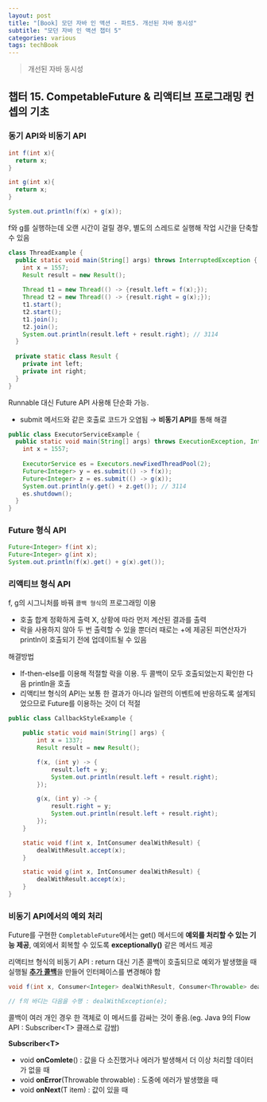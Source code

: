 ```yaml
---
layout: post
title: "[Book] 모던 자바 인 액션 - 파트5. 개선된 자바 동시성"
subtitle: "모던 자바 인 액션 챕터 5"
categories: various
tags: techBook
---
```

> 개선된 자바 동시성

## 챕터 15. CompetableFuture & 리액티브 프로그래밍 컨셉의 기초

### 동기 API와 비동기 API

```java
int f(int x){
  return x;
}

int g(int x){
  return x;
}

System.out.println(f(x) + g(x));
```



f와 g를 실행하는데 오랜 시간이 걸릴 경우, 별도의 스레드로 실행해 작업 시간을 단축할 수 있음

```java
class ThreadExample {
  public static void main(String[] args) throws InterruptedException {
    int x = 1557;
    Result result = new Result();
    
    Thread t1 = new Thread(() -> {result.left = f(x);});
    Thread t2 = new Thread(() -> {result.right = g(x);});
    t1.start();
    t2.start();
    t1.join();
    t2.join();
    System.out.println(result.left + result.right); // 3114
  }
  
  private static class Result {
    private int left;
    private int right;
  }
}
```



Runnable 대신 Future API 사용해 단순화 가능.

- submit 메서드와 같은 호출로 코드가 오염됨 → **비동기 API**를 통해 해결

```java
public class ExecutorServiceExample {
  public static void main(String[] args) throws ExecutionException, InterruptedException {
    int x = 1557;
    
    ExecutorService es = Executors.newFixedThreadPool(2);
    Future<Integer> y = es.submit(() -> f(x));
    Future<Integer> z = es.submit(() -> g(x));
    System.out.println(y.get() + z.get()); // 3114
    es.shutdown();
  }
}
```



### Future 형식 API

```java
Future<Integer> f(int x);
Future<Integer> g(int x);
System.out.println(f(x).get() + g(x).get());
```



### 리액티브 형식 API

f, g의 시그니처를 바꿔 `콜백 형식`의 프로그래밍 이용

- 호출 합계 정확하게 출력 X, 상황에 따라 먼저 계산된 결과를 출력
- 락을 사용하지 않아 두 번 출력할 수 있을 뿐더러 때로는 +에 제공된 피연산자가 println이 호출되기 전에 업데이트될 수 있음

해결방법

- If-then-else를 이용해 적절할 락을 이용. 두 콜백이 모두 호출되었는지 확인한 다음 println을 호출
- 리액티브 형식의 API는 보통 한 결과가 아니라 일련의 이벤트에 반응하도록 설계되었으므로 Future를 이용하는 것이 더 적절

```java
public class CallbackStyleExample {

    public static void main(String[] args) {
        int x = 1337;
        Result result = new Result();

        f(x, (int y) -> {
            result.left = y;
            System.out.println(result.left + result.right);
        });

        g(x, (int y) -> {
            result.right = y;
            System.out.println(result.left + result.right);
        });
    }

    static void f(int x, IntConsumer dealWithResult) {
        dealWithResult.accept(x);
    }

    static void g(int x, IntConsumer dealWithResult) {
        dealWithResult.accept(x);
    }
}
```



### 비동기 API에서의 예외 처리

Future를 구현한 `CompletableFuture`에서는 get() 메서드에 **예외를 처리할 수 있는 기능 제공**, 예외에서 회복할 수 있도록 **exceptionally()** 같은 메서드 제공

리액티브 형식의 비동기 API : return 대신 기존 콜백이 호출되므로 예외가 발생했을 때 실행될 <u>**추가 콜백**</u>을 만들어 인터페이스를 변경해야 함

```java
void f(int x, Consumer<Integer> dealWithResult, Consumer<Throwable> dealWithException);

// f의 바디는 다음을 수행 : dealWithException(e);
```

콜백이 여러 개인 경우 한 객체로 이 메서드를 감싸는 것이 좋음.(eg. Java 9의 Flow API : Subscriber\<T> 클래스로 감쌈)

**Subscriber\<T>**

- void **onComlete**() : 값을 다 소진했거나 에러가 발생해서 더 이상 처리할 데이터가 없을 때
- void **onError**(Throwable throwable) : 도중에 에러가 발생했을 때
- void **onNext**(T item) : 값이 있을 때